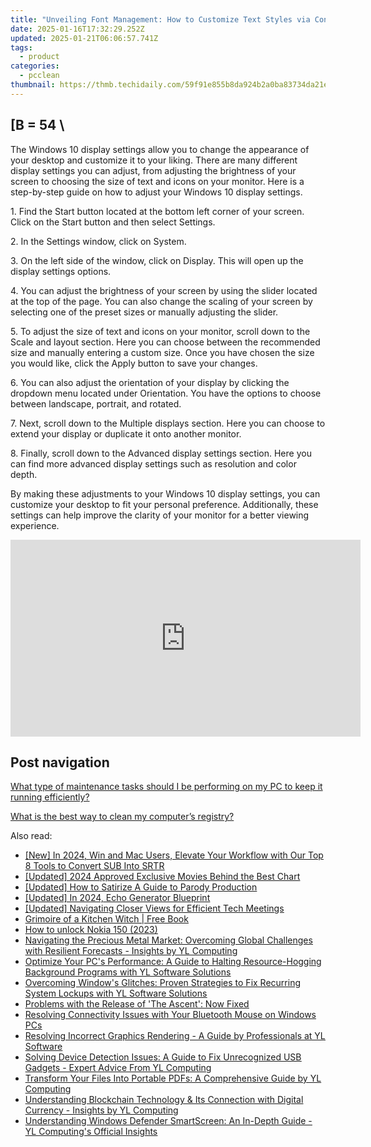 ```yaml
---
title: "Unveiling Font Management: How to Customize Text Styles via Control Panel by YL Software"
date: 2025-01-16T17:32:29.252Z
updated: 2025-01-21T06:06:57.741Z
tags:
  - product
categories:
  - pcclean
thumbnail: https://thmb.techidaily.com/59f91e855b8da924b2a0ba83734da21e4ed3929e8ad5bcae0b9a32715b7cc063.jpg
---
```


## \[B = 54 \

The Windows 10 display settings allow you to change the appearance of your desktop and customize it to your liking. There are many different display settings you can adjust, from adjusting the brightness of your screen to choosing the size of text and icons on your monitor. Here is a step-by-step guide on how to adjust your Windows 10 display settings. 

1\. Find the Start button located at the bottom left corner of your screen. Click on the Start button and then select Settings.

2\. In the Settings window, click on System.

3\. On the left side of the window, click on Display. This will open up the display settings options. 

4\. You can adjust the brightness of your screen by using the slider located at the top of the page. You can also change the scaling of your screen by selecting one of the preset sizes or manually adjusting the slider.

5\. To adjust the size of text and icons on your monitor, scroll down to the Scale and layout section. Here you can choose between the recommended size and manually entering a custom size. Once you have chosen the size you would like, click the Apply button to save your changes.

6\. You can also adjust the orientation of your display by clicking the dropdown menu located under Orientation. You have the options to choose between landscape, portrait, and rotated.

7\. Next, scroll down to the Multiple displays section. Here you can choose to extend your display or duplicate it onto another monitor.

8\. Finally, scroll down to the Advanced display settings section. Here you can find more advanced display settings such as resolution and color depth. 

By making these adjustments to your Windows 10 display settings, you can customize your desktop to fit your personal preference. Additionally, these settings can help improve the clarity of your monitor for a better viewing experience.

<!-- affiliate ads begin -->
<iframe width="560" height="315" src="https://www.youtube.com/embed/fm0XhU5H8R4?si=cFPk6XK3X3CQSI7Y" title="YouTube video player" frameborder="0" allow="accelerometer; autoplay; clipboard-write; encrypted-media; gyroscope; picture-in-picture; web-share" referrerpolicy="strict-origin-when-cross-origin" allowfullscreen></iframe>
<!-- affiliate ads end -->

## Post navigation

[What type of maintenance tasks should I be performing on my PC to keep it running efficiently?](https://tools.techidaily.com/pcclean/products/)

[What is the best way to clean my computer’s registry?](https://tools.techidaily.com/pcclean/products/)

<ins class="adsbygoogle"
     style="display:block"
     data-ad-format="autorelaxed"
     data-ad-client="ca-pub-7571918770474297"
     data-ad-slot="1223367746"></ins>

<ins class="adsbygoogle"
     style="display:block"
     data-ad-client="ca-pub-7571918770474297"
     data-ad-slot="8358498916"
     data-ad-format="auto"
     data-full-width-responsive="true"></ins>

<span class="atpl-alsoreadstyle">Also read:</span>
<div><ul>
<li><a href="https://fox-cloud.techidaily.com/new-in-2024-win-and-mac-users-elevate-your-workflow-with-our-top-8-tools-to-convert-sub-into-srtr/"><u>[New] In 2024, Win and Mac Users, Elevate Your Workflow with Our Top 8 Tools to Convert SUB Into SRTR</u></a></li>
<li><a href="https://facebook-record-videos.techidaily.com/updated-2024-approved-exclusive-movies-behind-the-best-chart/"><u>[Updated] 2024 Approved Exclusive Movies Behind the Best Chart</u></a></li>
<li><a href="https://youtube-webster.techidaily.com/ed-how-to-satirize-a-guide-to-parody-production/"><u>[Updated] How to Satirize A Guide to Parody Production</u></a></li>
<li><a href="https://fox-access.techidaily.com/updated-in-2024-echo-generator-blueprint/"><u>[Updated] In 2024, Echo Generator Blueprint</u></a></li>
<li><a href="https://extra-approaches.techidaily.com/updated-navigating-closer-views-for-efficient-tech-meetings/"><u>[Updated] Navigating Closer Views for Efficient Tech Meetings</u></a></li>
<li><a href="https://novels-ebooks.techidaily.com/1207455-9781780999579-grimoire-of-a-kitchen-witch/"><u>Grimoire of a Kitchen Witch | Free Book</u></a></li>
<li><a href="https://review-topics.techidaily.com/how-to-unlock-nokia-150-2023-by-drfone-android-unlock-android-unlock/"><u>How to unlock Nokia 150 (2023)</u></a></li>
<li><a href="https://discover-amazing.techidaily.com/navigating-the-precious-metal-market-overcoming-global-challenges-with-resilient-forecasts-insights-by-yl-computing/"><u>Navigating the Precious Metal Market: Overcoming Global Challenges with Resilient Forecasts - Insights by YL Computing</u></a></li>
<li><a href="https://discover-amazing.techidaily.com/optimize-your-pcs-performance-a-guide-to-halting-resource-hogging-background-programs-with-yl-software-solutions/"><u>Optimize Your PC's Performance: A Guide to Halting Resource-Hogging Background Programs with YL Software Solutions</u></a></li>
<li><a href="https://discover-amazing.techidaily.com/overcoming-windows-glitches-proven-strategies-to-fix-recurring-system-lockups-with-yl-software-solutions/"><u>Overcoming Window's Glitches: Proven Strategies to Fix Recurring System Lockups with YL Software Solutions</u></a></li>
<li><a href="https://win-blog.techidaily.com/1722995214561-problems-with-the-release-of-the-ascent-now-fixed/"><u>Problems with the Release of 'The Ascent': Now Fixed</u></a></li>
<li><a href="https://common-error.techidaily.com/resolving-connectivity-issues-with-your-bluetooth-mouse-on-windows-pcs/"><u>Resolving Connectivity Issues with Your Bluetooth Mouse on Windows PCs</u></a></li>
<li><a href="https://discover-amazing.techidaily.com/resolving-incorrect-graphics-rendering-a-guide-by-professionals-at-yl-software/"><u>Resolving Incorrect Graphics Rendering - A Guide by Professionals at YL Software</u></a></li>
<li><a href="https://discover-amazing.techidaily.com/solving-device-detection-issues-a-guide-to-fix-unrecognized-usb-gadgets-expert-advice-from-yl-computing/"><u>Solving Device Detection Issues: A Guide to Fix Unrecognized USB Gadgets - Expert Advice From YL Computing</u></a></li>
<li><a href="https://discover-amazing.techidaily.com/transform-your-files-into-portable-pdfs-a-comprehensive-guide-by-yl-computing/"><u>Transform Your Files Into Portable PDFs: A Comprehensive Guide by YL Computing</u></a></li>
<li><a href="https://discover-amazing.techidaily.com/understanding-blockchain-technology-and-its-connection-with-digital-currency-insights-by-yl-computing/"><u>Understanding Blockchain Technology & Its Connection with Digital Currency - Insights by YL Computing</u></a></li>
<li><a href="https://discover-amazing.techidaily.com/understanding-windows-defender-smartscreen-an-in-depth-guide-yl-computings-official-insights/"><u>Understanding Windows Defender SmartScreen: An In-Depth Guide - YL Computing's Official Insights</u></a></li>
</ul></div>

